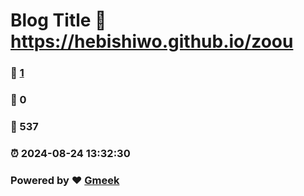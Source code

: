 # Blog Title :link: https://hebishiwo.github.io/zoou 
### :page_facing_up: [1](https://hebishiwo.github.io/zoou/tag.html) 
### :speech_balloon: 0 
### :hibiscus: 537 
### :alarm_clock: 2024-08-24 13:32:30 
### Powered by :heart: [Gmeek](https://github.com/Meekdai/Gmeek)
